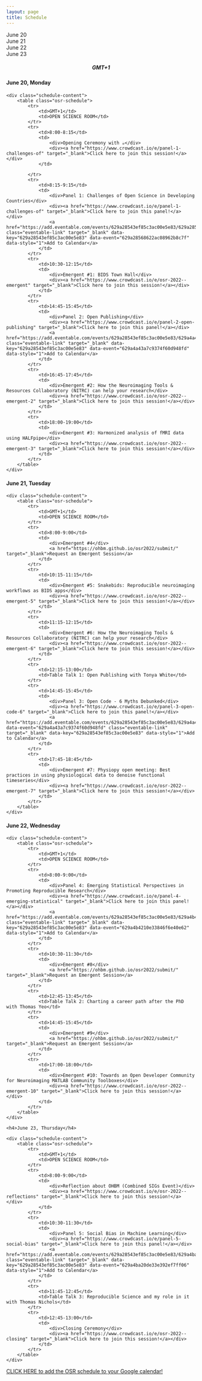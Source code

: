 ```yaml
---
layout: page
title: Schedule
---
```



<script>
const ALL_DAYS = ["06-20", "06-21", "06-22", "06-23"];

function setupActiveDayTab(activeDay) {
    /* First, remove the "active" classname for all tabs */
    ALL_DAYS.forEach(day => {
        let divDay = document.getElementById(`day-${day}`);
        divDay.className = divDay.className.replace("active", "");
    });
    
    /* Then add it to the appropriate day */
    let divDay = document.getElementById(`day-${activeDay}`);
    divDay.className = `${divDay.className} active`;
}

function setupActiveDaySchedule(activeDay) {
    /* First, hide all the schedule blocks */
    ALL_DAYS.forEach(day => {
        let divDay = document.getElementById(`schedule-${day}`);
        divDay.className = divDay.className.replace("active", "");
    });
    
    /* Then display:block to show the appropriate one */
    let divDay = document.getElementById(`schedule-${activeDay}`);
    divDay.className = `${divDay.className} active`;
}

function showScheduleForDay(day) {
    setupActiveDayTab(day);
    setupActiveDaySchedule(day);
}
</script>


<div class="schedule-days">
  <div id="day-06-20" class="schedule-day active" onclick="showScheduleForDay('06-20')">June 20</div>
  <div id="day-06-21" class="schedule-day" onclick="showScheduleForDay('06-21')">June 21</div>
  <div id="day-06-22" class="schedule-day" onclick="showScheduleForDay('06-22')">June 22</div>
  <div id="day-06-23" class="schedule-day" onclick="showScheduleForDay('06-23')">June 23</div>
</div>

<h5 style="text-align: center;">
GMT+1
</h5>


<div id="schedule-06-20" class="schedule-block active">
    <h4>June 20, Monday</h4>

    <div class="schedule-content">
        <table class="osr-schedule">
            <tr>
                <td>GMT+1</td>
                <td>OPEN SCIENCE ROOM</td>
            </tr>
            <tr>
                <td>8:00-8:15</td>
                <td>
                    <div>Opening Ceremony with ☕</div>
                    <div><a href="https://www.crowdcast.io/e/panel-1-challenges-of" target="_blank">Click here to join this session!</a></div>
                </td>

            </tr>
            <tr>
                <td>8:15-9:15</td>
                <td>
                    <div>Panel 1: Challenges of Open Science in Developing Countries</div>
                    <div><a href="https://www.crowdcast.io/e/panel-1-challenges-of" target="_blank">Click here to join this panel!</a></div>
                    <a href="https://add.eventable.com/events/629a28543ef85c3ac00e5e83/629a28568622ac08962b8c7f" class="eventable-link" target="_blank" data-key="629a28543ef85c3ac00e5e83" data-event="629a28568622ac08962b8c7f" data-style="1">Add to Calendar</a>
                </td>
            </tr>
            <tr>
                <td>10:30-12:15</td>
                <td>
                    <div>Emergent #1: BIDS Town Hall</div>
                    <div><a href="https://www.crowdcast.io/e/osr-2022--emergent" target="_blank">Click here to join this session!</a></div>
                </td>
            </tr>
            <tr>
                <td>14:45-15:45</td>
                <td>
                    <div>Panel 2: Open Publishing</div>
                    <div><a href="https://www.crowdcast.io/e/panel-2-open-publishing" target="_blank">Click here to join this panel!</a></div>
                    <a href="https://add.eventable.com/events/629a28543ef85c3ac00e5e83/629a4a43a7c9374f60d948fd/" class="eventable-link" target="_blank" data-key="629a28543ef85c3ac00e5e83" data-event="629a4a43a7c9374f60d948fd" data-style="1">Add to Calendar</a>
                </td>
            </tr>
            <tr>
                <td>16:45-17:45</td>
                <td>
                    <div>Emergent #2: How the Neuroimaging Tools & Resources Collaboratory (NITRC) can help your research</div>
                    <div><a href="https://www.crowdcast.io/e/osr-2022--emergent-2" target="_blank">Click here to join this session!</a></div>
                </td>
            </tr>
            <tr>
                <td>18:00-19:00</td>
                <td>
                    <div>Emergent #3: Harmonized analysis of fMRI data using HALFpipe</div>
                    <div><a href="https://www.crowdcast.io/e/osr-2022--emergent-3" target="_blank">Click here to join this session!</a></div>
                </td>
            </tr>
        </table>
    </div>
</div>

<div id="schedule-06-21" class="schedule-block">
    <h4>June 21, Tuesday</h4>

    <div class="schedule-content">
        <table class="osr-schedule">
            <tr>
                <td>GMT+1</td>
                <td>OPEN SCIENCE ROOM</td>
            </tr>
            <tr>
                <td>8:00-9:00</td>
                <td>
                    <div>Emergent #4</div>
                    <a href="https://ohbm.github.io/osr2022/submit/" target="_blank">Request an Emergent Session</a>
                </td>
            </tr>
            <tr>
                <td>10:15-11:15</td>
                <td>
                    <div>Emergent #5: Snakebids: Reproducible neuroimaging workflows as BIDS apps</div>
                    <div><a href="https://www.crowdcast.io/e/osr-2022--emergent-5" target="_blank">Click here to join this session!</a></div>
                </td>
            </tr>
            <tr>
                <td>11:15-12:15</td>
                <td>
                    <div>Emergent #6: How the Neuroimaging Tools & Resources Collaboratory (NITRC) can help your research</div>
                    <div><a href="https://www.crowdcast.io/e/osr-2022--emergent-6" target="_blank">Click here to join this session!</a></div>
                </td>
            </tr>
            <tr>
                <td>12:15-13:00</td>
                <td>Table Talk 1: Open Publishing with Tonya White</td>
            </tr>
            <tr>
                <td>14:45-15:45</td>
                <td>
                    <div>Panel 3: Open Code - 6 Myths Debunked</div>
                    <div><a href="https://www.crowdcast.io/e/panel-3-open-code-6" target="_blank">Click here to join this panel!</a></div>
                    <a href="https://add.eventable.com/events/629a28543ef85c3ac00e5e83/629a4a43a7c9374f60d948fd/" data-event="629a4a43a7c9374f60d948fd" class="eventable-link" target="_blank" data-key="629a28543ef85c3ac00e5e83" data-style="1">Add to Calendar</a>
                </td>
            </tr>
            <tr>
                <td>17:45-18:45</td>
                <td>
                    <div>Emergent #7: Physiopy open meeting: Best practices in using physiological data to denoise functional timeseries</div>
                    <div><a href="https://www.crowdcast.io/e/osr-2022--emergent-7" target="_blank">Click here to join this session!</a></div>
                </td>
            </tr>
        </table>
    </div>
</div>

<div id="schedule-06-22" class="schedule-block">
    <h4>June 22, Wednesday</h4>

    <div class="schedule-content">
        <table class="osr-schedule">
            <tr>
                <td>GMT+1</td>
                <td>OPEN SCIENCE ROOM</td>
            </tr>
            <tr>
                <td>8:00-9:00</td>
                <td>
                    <div>Panel 4: Emerging Statistical Perspectives in Promoting Reproducible Research</div>
                    <div><a href="https://www.crowdcast.io/e/panel-4-emerging-statistical" target="_blank">Click here to join this panel!</a></div>
                    <a href="https://add.eventable.com/events/629a28543ef85c3ac00e5e83/629a4b4210e33846f6e40e62/" class="eventable-link" target="_blank" data-key="629a28543ef85c3ac00e5e83" data-event="629a4b4210e33846f6e40e62" data-style="1">Add to Calendar</a>
                </td>
            </tr>
            <tr>
                <td>10:30-11:30</td>
                <td>
                    <div>Emergent #8</div>
                    <a href="https://ohbm.github.io/osr2022/submit/" target="_blank">Request an Emergent Session</a>
                </td>
            </tr>
            <tr>
                <td>12:45-13:45</td>
                <td>Table Talk 2: Charting a career path after the PhD with Thomas Yeo</td>
            </tr>
            <tr>
                <td>14:45-15:45</td>
                <td>
                    <div>Emergent #9</div>
                    <a href="https://ohbm.github.io/osr2022/submit/" target="_blank">Request an Emergent Session</a>
                </td>
            </tr>
            <tr>
                <td>17:00-18:00</td>
                <td>
                    <div>Emergent #10: Towards an Open Developer Community for Neuroimaging MATLAB Community Toolboxes</div>
                    <div><a href="https://www.crowdcast.io/e/osr-2022--emergent-10" target="_blank">Click here to join this session!</a></div>
                </td>
            </tr>
        </table>
    </div>
</div>
<div id="schedule-06-23" class="schedule-block">

    <h4>June 23, Thursday</h4>

    <div class="schedule-content">   
        <table class="osr-schedule">
            <tr>
                <td>GMT+1</td>
                <td>OPEN SCIENCE ROOM</td>
            </tr>
            <tr>
                <td>8:00-9:00</td>
                <td>
                    <div>Reflection about OHBM (Combined SIGs Event)</div>
                    <div><a href="https://www.crowdcast.io/e/osr-2022--reflections" target="_blank">Click here to join this session!</a></div>
                </td>
            </tr>
            <tr>
                <td>10:30-11:30</td>
                <td>
                    <div>Panel 5: Social Bias in Machine Learning</div>
                    <div><a href="https://www.crowdcast.io/e/panel-5-social-bias" target="_blank">Click here to join this panel!</a></div>
                    <a href="https://add.eventable.com/events/629a28543ef85c3ac00e5e83/629a4ba20de33e392ef7ff06/" class="eventable-link" target="_blank" data-key="629a28543ef85c3ac00e5e83" data-event="629a4ba20de33e392ef7ff06" data-style="1">Add to Calendar</a>
                </td>
            </tr>
            <tr>
                <td>11:45-12:45</td>
                <td>Table Talk 3: Reproducible Science and my role in it with Thomas Nichols</td>
            </tr>
            <tr>
                <td>12:45-13:00</td>
                <td>
                    <div>Closing Ceremony</div>
                    <div><a href="https://www.crowdcast.io/e/osr-2022--closing" target="_blank">Click here to join this session!</a></div>
                </td>
            </tr>
        </table>
    </div>

</div>

<div class="schedule-leave-space-before-footer">
    <a href="https://calendar.google.com/calendar/u/0?cid=MjQydjZtZGFpcWQydWM0YzVlNDcxazA2Nm9AZ3JvdXAuY2FsZW5kYXIuZ29vZ2xlLmNvbQ" target="_blank">CLICK HERE to add the OSR schedule to your Google calendar!</a>
</div>

<script>!function(d,s,id){var js,fjs=d.getElementsByTagName(s)[0];if(!d.getElementById(id)){js=d.createElement(s);js.id=id;js.src='https://plugins.eventable.com/eventable.js';fjs.parentNode.insertBefore(js,fjs);}}(document,'script', 'eventable-script');</script>

